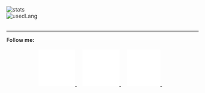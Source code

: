   <img src="https://github-readme-stats.vercel.app/api?username=rainstr7&theme=react&hide=stars,prs,issues,contribs&count_private=true&show_icons=true" alt="stats"/>
  <br>
  <img src="https://github-readme-stats.vercel.app/api/top-langs/?username=rainstr7&layout=compact&theme=react&card_width=445" alt="usedLang" />
  <br>
  <a href="https://codeclimate.com/github/rainstr7/rainstr7/maintainability"><img src="https://api.codeclimate.com/v1/badges/30cbc297509bfbd8610c/maintainability" alt=""/></a>
  <a href="https://codeclimate.com/github/rainstr7/rainstr7/test_coverage"><img src="https://api.codeclimate.com/v1/badges/30cbc297509bfbd8610c/test_coverage" alt=""/></a>
  <hr>
  <b>Follow me:</b>
  <br>
  <br>
  <div style="text-align: center; outline: none; text-decoration: none">
    <a href="https://www.linkedin.com/in/ihahn/" target="_blank">
        <img src="./src/linkedIn.svg" alt=""/>
    </a>&nbsp;&nbsp;&nbsp;
    <a href="https://t.me/ihahn_dev" target="_blank">
        <img src="./src/telegram.svg" alt=""/>
    </a>&nbsp;&nbsp;&nbsp;  
    <a href="https://www.hackerrank.com/rainstr7" target="_blank">
        <img src="src/hackerRank4.svg" alt=""/>
    </a>&nbsp;&nbsp;&nbsp;
  </div>
